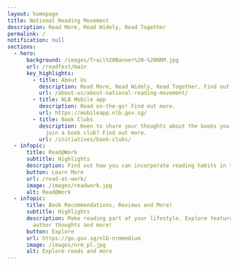 ```yaml
---
layout: homepage
title: National Reading Movement
description: Read More, Read Widely, Read Together
permalink: /
notification: null
sections:
  - hero:
      background: /images/Trail%20Banner%20-%20NRM.jpg
      url: /readfest/main
      key_highlights:
        - title: About Us
          description: Read More, Read Widely, Read Together. Find out more.
          url: /about-us/about-national-reading-movement/
        - title: NLB Mobile app
          description: Read on-the-go! Find out more.
          url: https://mobileapp.nlb.gov.sg/
        - title: Book Clubs
          description: Keen to share your thoughts about the books you have read? Why not
            join a book club? Find out more.
          url: /initiatives/book-clubs/
  - infopic:
      title: Read@Work
      subtitle: Highlights
      description: Find out how you can incorporate reading habits in the workplace
      button: Learn More
      url: /read-at-work/
      image: /images/readwork.jpg
      alt: Read@Work
  - infopic:
      title: Book Recommendations, Reviews and More!
      subtitle: Highlights
      description: Make reading part of your lifestyle. Explore featured titles and
        author thoughts and more!
      button: Explore
      url: https://go.gov.sg/nlb-nrmmedium
      image: /images/nrm_pl.jpg
      alt: Explore reads and more
---
```

